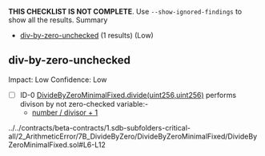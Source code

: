 **THIS CHECKLIST IS NOT COMPLETE**. Use `--show-ignored-findings` to show all the results.
Summary
 - [div-by-zero-unchecked](#div-by-zero-unchecked) (1 results) (Low)
## div-by-zero-unchecked
Impact: Low
Confidence: Low
 - [ ] ID-0
[DivideByZeroMinimalFixed.divide(uint256,uint256)](../../contracts/beta-contracts/1.sdb-subfolders-critical-all/2_ArithmeticError/7B_DivideByZero/DivideByZeroMinimalFixed/DivideByZeroMinimalFixed.sol#L6-L12) performs divison by not zero-checked variable:- 
	- [number / divisor + 1](../../contracts/beta-contracts/1.sdb-subfolders-critical-all/2_ArithmeticError/7B_DivideByZero/DivideByZeroMinimalFixed/DivideByZeroMinimalFixed.sol#L11)

../../contracts/beta-contracts/1.sdb-subfolders-critical-all/2_ArithmeticError/7B_DivideByZero/DivideByZeroMinimalFixed/DivideByZeroMinimalFixed.sol#L6-L12


